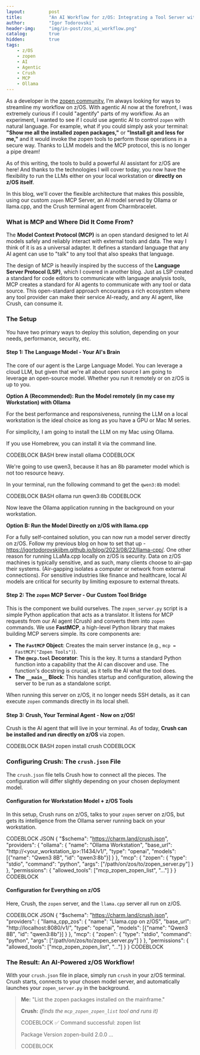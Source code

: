 ```yaml
---
layout:         post
title:          "An AI Workflow for z/OS: Integrating a Tool Server with Crush"
author:         "Igor Todorovski"
header-img:     "img/in-post/zos_ai_workflow.png"
catalog:        true
hidden:         true
tags:
    - z/OS
    - zopen
    - AI
    - Agentic
    - Crush
    - MCP
    - Ollama
---
```


As a developer in the [zopen community](https://zopen.community/), I’m always looking for ways to streamline my workflow on z/OS. With agentic AI now at the forefront, I was extremely curious if I could "agentify" parts of my workflow. 
As an experiment, I wanted to see if I could use agentic AI to control `zopen` with natural language. For example, what if you could simply ask your terminal: **"Show me all the installed zopen packages,"** or **"Install git and less for me,"** and it would invoke the zopen tools to perform those operations in a secure way. Thanks to LLM models and the MCP protocol, this is no longer a pipe dream! 

As of this writing, the tools to build a powerful AI assistant for z/OS are here! And thanks to the technologies I will cover today, you now have the flexibility to run the LLMs either on your local workstation or **directly on z/OS itself**.

In this blog, we'll cover the flexible architecture that makes this possible, using our custom `zopen` MCP Server, an AI model served by Ollama or llama.cpp, and the Crush terminal agent from Charmbracelet.

### What is MCP and Where Did It Come From?

The **Model Context Protocol (MCP)** is an open standard designed to let AI models safely and reliably interact with external tools and data. The way I think of it is as a universal adapter. It defines a standard language that any AI agent can use to "talk" to any tool that also speaks that language.

The design of MCP is heavily inspired by the success of the **Language Server Protocol (LSP)**, which I covered in another blog. Just as LSP created a standard for code editors to communicate with language analysis tools, MCP creates a standard for AI agents to communicate with any tool or data source. This open-standard approach encourages a rich ecosystem where any tool provider can make their service AI-ready, and any AI agent, like Crush, can consume it.

### The Setup

You have two primary ways to deploy this solution, depending on your needs, performance, security, etc.

#### Step 1: The Language Model - Your AI's Brain

The core of our agent is the Large Language Model. You can leverage a cloud LLM, but given that we're all about open source I am going to leverage an open-source model. Whether you run it remotely or on z/OS is up to you.

**Option A (Recommended): Run the Model remotely (in my case my Workstation) with Ollama**

For the best performance and responsiveness, running the LLM on a local workstation is the ideal choice as long as you have a GPU or Mac M series.

For simplicity, I am going to install the LLM on my Mac using Ollama.

If you use Homebrew, you can install it via the command line.

CODEBLOCK BASH
brew install ollama
CODEBLOCK

We're going to use qwen3, because it has an 8b parameter model which is not too resource heavy. 

In your terminal, run the following command to get the `qwen3:8b` model:

CODEBLOCK BASH
ollama run qwen3:8b
CODEBLOCK

Now leave the Ollama application running in the background on your workstation.

**Option B: Run the Model Directly on z/OS with llama.cpp**

For a fully self-contained solution, you can now run a model server directly on z/OS. Follow my previous blog on how to set that up - https://igortodorovskiibm.github.io/blog/2023/08/22/llama-cpp/.
One other reason for running LLaMa.cpp locally on z/OS is security. Data on z/OS machines is typically sensitive, and as such, many clients choose to air-gap their systems. (Air-gapping isolates a computer or network from external connections). For sensitive industries like finance and healthcare, local AI models are critical for security by limiting exposure to external threats.

#### Step 2: The `zopen` MCP Server - Our Custom Tool Bridge

This is the component we build ourselves. The `zopen_server.py` script is a simple Python application that acts as a translator. It listens for MCP requests from our AI agent (Crush) and converts them into `zopen` commands. We use **FastMCP**, a high-level Python library that makes building MCP servers simple. Its core components are:

  * **The `FastMCP` Object**: Creates the main server instance (e.g., `mcp = FastMCP("Zopen Tools")`).
  * **The `@mcp.tool` Decorator**: This is the key. It turns a standard Python function into a capability that the AI can discover and use. The function's docstring is crucial, as it tells the AI what the tool does.
  * **The `__main__` Block**: This handles startup and configuration, allowing the server to be run as a standalone script.

When running this server on z/OS, it no longer needs SSH details, as it can execute `zopen` commands directly in its local shell.

#### Step 3: Crush, Your Terminal Agent - Now on z/OS!

Crush is the AI agent that will live in your terminal. As of today, **Crush can be installed and run directly on z/OS** via zopen.

CODEBLOCK BASH
zopen install crush
CODEBLOCK

### Configuring Crush: The `crush.json` File

The `crush.json` file tells Crush how to connect all the pieces. The configuration will differ slightly depending on your chosen deployment model.

#### Configuration for Workstation Model + z/OS Tools

In this setup, Crush runs on z/OS, talks to your `zopen` server on z/OS, but gets its intelligence from the Ollama server running back on your workstation.

CODEBLOCK JSON
{
  "$schema": "https://charm.land/crush.json",
  "providers": {
    "ollama": {
      "name": "Ollama Workstation",
      "base_url": "http://<your_workstation_ip>:11434/v1/",
      "type": "openai",
      "models": [{"name": "Qwen3 8B", "id": "qwen3:8b"}]
    }
  },
  "mcp": {
    "zopen": {
      "type": "stdio",
      "command": "python",
      "args": ["/path/on/zos/to/zopen_server.py"]
    }
  },
  "permissions": { "allowed_tools": ["mcp_zopen_zopen_list", "..."] }
}
CODEBLOCK

#### Configuration for Everything on z/OS

Here, Crush, the `zopen` server, and the `llama.cpp` server all run on z/OS.

CODEBLOCK JSON
{
  "$schema": "https://charm.land/crush.json",
  "providers": {
    "llama_cpp_zos": {
      "name": "Llama.cpp on z/OS",
      "base_url": "http://localhost:8080/v1/",
      "type": "openai",
      "models": [{"name": "Qwen3 8B", "id": "qwen3:8b"}]
    }
  },
  "mcp": {
    "zopen": {
      "type": "stdio",
      "command": "python",
      "args": ["/path/on/zos/to/zopen_server.py"]
    }
  },
  "permissions": { "allowed_tools": ["mcp_zopen_zopen_list", "..."] }
}
CODEBLOCK

### The Result: An AI-Powered z/OS Workflow!

With your `crush.json` file in place, simply run `crush` in your z/OS terminal. Crush starts, connects to your chosen model server, and automatically launches your `zopen_server.py` in the background.

> **Me:** "List the zopen packages installed on the mainframe."
>
> **Crush:** *(finds the `mcp_zopen_zopen_list` tool and runs it)*
>
> CODEBLOCK
> ✅ Command successful: zopen list
> 
> Package      Version
> zopen-build  2.0.0
> ...
> 
> CODEBLOCK
